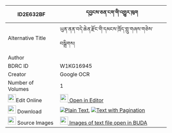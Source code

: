 |ID2E632BF|དབྱངས་ཅན་ངག་གི་འགྱུར་ཁུག 
| --- | --- 
|Alternative Title |ཡུན་ནན་བདེ་ཆེན་རྫོང་གི་དམངས་ཁྲོད་གླུ་གཞས་གཅེས་བསྒྲིགས།
|Author | 
|BDRC ID | W1KG16945
|Creator | Google OCR
|Number of Volumes| 1
|<img width="25" src="https://img.icons8.com/color/25/000000/edit-property.png">Edit Online| [<img width="25" src="https://avatars.githubusercontent.com/u/45091458?s=200&v=4"> Open in Editor](http://editor.openpecha.org/ID2E632BF)
|<img width="25" src="https://img.icons8.com/fluent/48/000000/download-2.png"/>  Download | [![](https://img.icons8.com/color/20/000000/txt.png)Plain Text](https://github.com/Openpecha/ID2E632BF/releases/download/v2/yangchen_ngak_gi_gyur_khuk_plain_ID2E632BF.zip), [![](https://img.icons8.com/color/20/000000/txt.png)Text with Pagination](https://github.com/Openpecha/ID2E632BF/releases/download/v2/yangchen_ngak_gi_gyur_khuk_pages_ID2E632BF.zip)
|<img width="25" src="https://img.icons8.com/plasticine/100/000000/pictures-folder.png"/>  Source Images | [<img width="25" src="https://library.bdrc.io/icons/BUDA-small.svg"> Images of text file open in BUDA](https://library.bdrc.io/show/bdr:W1KG16945)